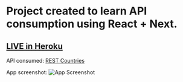 # Project created to learn API consumption using React + Next.

## [LIVE in Heroku](https://react-next-countries.herokuapp.com/)

API consumed: [REST Countries](https://restcountries.com/)

App screenshot:
![App Screenshot](https://i.imgur.com/tubmPz0.jpg)
